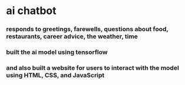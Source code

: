 # ai chatbot
### responds to greetings, farewells, questions about food, restaurants, career advice, the weather, time
### built the ai model using tensorflow
### and also built a website for users to interact with the model using HTML, CSS, and JavaScript